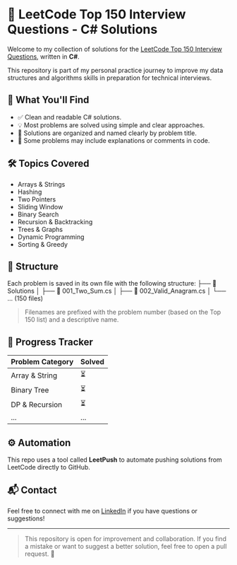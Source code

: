 # 🧠 LeetCode Top 150 Interview Questions - C# Solutions

Welcome to my collection of solutions for the [LeetCode Top 150 Interview Questions](https://leetcode.com/studyplan/top-interview-150/), written in **C#**.

This repository is part of my personal practice journey to improve my data structures and algorithms skills in preparation for technical interviews.

## 📌 What You'll Find

- ✅ Clean and readable C# solutions.
- 💡 Most problems are solved using simple and clear approaches.
- 📁 Solutions are organized and named clearly by problem title.
- 🧪 Some problems may include explanations or comments in code.

## 🛠 Topics Covered

- Arrays & Strings  
- Hashing  
- Two Pointers  
- Sliding Window  
- Binary Search  
- Recursion & Backtracking  
- Trees & Graphs  
- Dynamic Programming  
- Sorting & Greedy  

## 📂 Structure

Each problem is saved in its own file with the following structure:
├── 📂 Solutions
│   ├── 📄 001_Two_Sum.cs
│   ├── 📄 002_Valid_Anagram.cs
│   └── ... (150 files)


> Filenames are prefixed with the problem number (based on the Top 150 list) and a descriptive name.

## 📅 Progress Tracker

| Problem Category      | Solved |
|-----------------------|--------|
| Array & String        | ⏳      |
| Binary Tree           | ⏳      |
| DP & Recursion        | ⏳      |
| ...                   | ...    |

## ⚙️ Automation

This repo uses a tool called **LeetPush** to automate pushing solutions from LeetCode directly to GitHub.

## 📬 Contact

Feel free to connect with me on [LinkedIn](https://www.linkedin.com/in/mohamed-mostafa-saber/) if you have questions or suggestions!

---

> This repository is open for improvement and collaboration. If you find a mistake or want to suggest a better solution, feel free to open a pull request. 🙂
